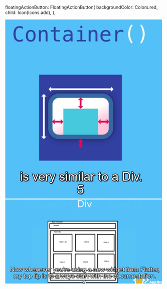     

floatingActionButton: FloatingActionButton(
          backgroundColor: Colors.red,
          child: Icon(Icons.add),
        ),

<img width="500px" src= "container.JPG"/>
<img width="500px" src= "div.JPG"/>





